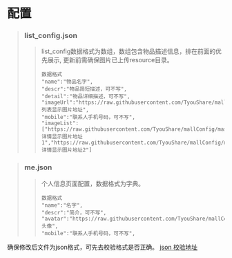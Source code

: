 # 配置
> ### list_config.json
>>list_config数据格式为数组，数组包含物品描述信息，排在前面的优先展示,
更新前需确保图片已上传resource目录。
>>```
>> 数据格式
>>"name":"物品名字",
>>"descr":"物品简短描述，可不写",
>>"detail":"物品详细描述，可不写",
>>"imageUrl":"https://raw.githubusercontent.com/TyouShare/mallConfig/master/resource/列表显示图片地址",
>>"mobile":"联系人手机号码，可不写",
>>"imageList":["https://raw.githubusercontent.com/TyouShare/mallConfig/master/resource/详情显示图片地址1","https://raw.githubusercontent.com/TyouShare/mallConfig/master/resource/详情显示图片地址2"]
>>```  

>### me.json
>> 个人信息页面配置，数据格式为字典。
>>```
>> 数据格式
>>"name":"名字",
>>"descr":"简介，可不写",
>>"avatar":"https://raw.githubusercontent.com/TyouShare/mallConfig/master/resource/头像",
>>"mobile":"联系人手机号码，可不写",

确保修改后文件为json格式，可先去校验格式是否正确。
[json 校验地址](http://www.bejson.com)
